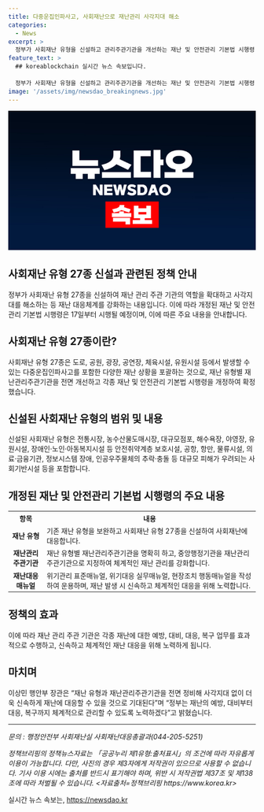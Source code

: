 ```yaml
---
title: 다중운집인파사고, 사회재난으로 재난관리 사각지대 해소
categories:
  - News
excerpt: >
  정부가 사회재난 유형을 신설하고 관리주관기관을 개선하는 재난 및 안전관리 기본법 시행령 일부개정안이 국무회의에서 의결돼 오는 17일부터 시행된다고 밝혔습니다. 이를 통해 사회재난 유형 27종을 신설하고, 사회재난 유형별 재난관리주관기관을 명확히 하는 등 재난관리의 사각지대를 해소할 것으로 기대됩니다. 또한 신설된 사회재난 유형에는 다중이용시설부터 정보시스템 장애, 인공우주물체의 추락·충돌 등을 포함하여 대규모 피해를 고려한 사회기반시설이 대부분 포함되어 있습니다. 이에 따라 재난관리주관기관은 중앙사고수습본부를 설치·운영하여 지체 없이 재난을 수습할 수 있도록 조치됩니다. 그 밖에도 기관별 임무와 역할에 따라 위기관리 표준매뉴얼, 위기대응 실무매뉴얼, 현장조치 행동매뉴얼을 작성하여 운용할 예정입니다. 이상민 행안부 장관은 재난 유형과 재난관리주관기관을 전면 정비해 사각지대 없이 더욱 신속하게 재난에 대응할 수 있을 것이라며 정부는 재난의 예방·대비부터 대응·복구까지 체계적으로 관리할 것이라고 밝혔습니다.
feature_text: >
  ## koreablockchain 실시간 뉴스 속보입니다.

  정부가 사회재난 유형을 신설하고 관리주관기관을 개선하는 재난 및 안전관리 기본법 시행령 일부개정안이 국무회의에서 의결돼 오는 17일부터 시행된다고 밝혔습니다. 이를 통해 사회재난 유형 27종을 신설하고, 사회재난 유형별 재난관리주관기관을 명확히 하는 등 재난관리의 사각지대를 해소할 것으로 기대됩니다. 또한 신설된 사회재난 유형에는 다중이용시설부터 정보시스템 장애, 인공우주물체의 추락·충돌 등을 포함하여 대규모 피해를 고려한 사회기반시설이 대부분 포함되어 있습니다. 이에 따라 재난관리주관기관은 중앙사고수습본부를 설치·운영하여 지체 없이 재난을 수습할 수 있도록 조치됩니다. 그 밖에도 기관별 임무와 역할에 따라 위기관리 표준매뉴얼, 위기대응 실무매뉴얼, 현장조치 행동매뉴얼을 작성하여 운용할 예정입니다. 이상민 행안부 장관은 재난 유형과 재난관리주관기관을 전면 정비해 사각지대 없이 더욱 신속하게 재난에 대응할 수 있을 것이라며 정부는 재난의 예방·대비부터 대응·복구까지 체계적으로 관리할 것이라고 밝혔습니다.
image: '/assets/img/newsdao_breakingnews.jpg'
---
```


<p><img src="/assets/img/newsdao_breakingnews.jpg" alt="koreablockchain 속보" /></p>

<h2>사회재난 유형 27종 신설과 관련된 정책 안내</h2>

<p data-ke-size="size16">정부가 사회재난 유형 27종을 신설하여 재난 관리 주관 기관의 역할을 확대하고 사각지대를 해소하는 등 재난 대응체계를 강화하는 내용입니다. 이에 따라 개정된 재난 및 안전관리 기본법 시행령은 17일부터 시행될 예정이며, 이에 따른 주요 내용을 안내합니다.</p>

<h2 data-ke-size="size26"><b>사회재난 유형 27종이란?</b></h2>

<p>사회재난 유형 27종은 도로, 공원, 광장, 공연장, 체육시설, 유원시설 등에서 발생할 수 있는 다중운집인파사고를 포함한 다양한 재난 상황을 포괄하는 것으로, 재난 유형별 재난관리주관기관을 전면 개선하고 각종 재난 및 안전관리 기본법 시행령을 개정하여 확정했습니다.</p>

<h2 data-ke-size="size26"><b>신설된 사회재난 유형의 범위 및 내용</b></h2>

<p>신설된 사회재난 유형은 전통시장, 농수산물도매시장, 대규모점포, 해수욕장, 야영장, 유원시설, 장애인·노인·아동복지시설 등 안전취약계층 보호시설, 공항, 항만, 물류시설, 의료·금융기관, 정보시스템 장애, 인공우주물체의 추락·충돌 등 대규모 피해가 우려되는 사회기반시설 등을 포함합니다.</p>

<h2 data-ke-size="size26"><b>개정된 재난 및 안전관리 기본법 시행령의 주요 내용</b></h2>

<table>
    <tr>
        <th>항목</th>
        <th>내용</th>
    </tr>
    <tr>
        <td style="text-align: center; height: 17px;"><b>재난 유형</b></td>
        <td>기존 재난 유형을 보완하고 사회재난 유형 27종을 신설하여 사회재난에 대응합니다.</td>
    </tr>
    <tr>
        <td style="text-align: center; height: 17px;"><b>재난관리주관기관</b></td>
        <td>재난 유형별 재난관리주관기관을 명확히 하고, 중앙행정기관을 재난관리주관기관으로 지정하여 체계적인 재난 관리를 강화합니다.</td>
    </tr>
    <tr>
        <td style="text-align: center; height: 17px;"><b>재난대응 매뉴얼</b></td>
        <td>위기관리 표준매뉴얼, 위기대응 실무매뉴얼, 현장조치 행동매뉴얼을 작성하여 운용하며, 재난 발생 시 신속하고 체계적인 대응을 위해 노력합니다.</td>
    </tr>
</table>

<h2 data-ke-size="size26"><b>정책의 효과</b></h2>

<p>이에 따라 재난 관리 주관 기관은 각종 재난에 대한 예방, 대비, 대응, 복구 업무를 효과적으로 수행하고, 신속하고 체계적인 재난 대응을 위해 노력하게 됩니다.</p>

<h2 data-ke-size="size26"><b>마치며</b></h2>

<p>이상민 행안부 장관은 “재난 유형과 재난관리주관기관을 전면 정비해 사각지대 없이 더욱 신속하게 재난에 대응할 수 있을 것으로 기대된다”며 “정부는 재난의 예방, 대비부터 대응, 복구까지 체계적으로 관리할 수 있도록 노력하겠다”고 밝혔습니다.</p>

<p data-ke-size="size16"></p>

<hr>

<p data-ke-size="size16"></p>

<p><i>문의 : 행정안전부 사회재난실 사회재난대응총괄과(044-205-5251)</i></p>

<p><i>정책브리핑의 정책뉴스자료는 「공공누리 제1유형:출처표시」의 조건에 따라 자유롭게 이용이 가능합니다. 다만, 사진의 경우 제3자에게 저작권이 있으므로 사용할 수 없습니다. 기사 이용 시에는 출처를 반드시 표기해야 하며, 위반 시 저작권법 제37조 및 제138조에 따라 처벌될 수 있습니다. <자료출처=정책브리핑 https://www.korea.kr></i></p>
실시간 뉴스 속보는, <a href="https://newsdao.kr" rel="dofollow">https://newsdao.kr</a>


